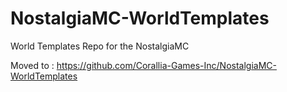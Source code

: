 # NostalgiaMC-WorldTemplates
World Templates Repo for the NostalgiaMC

Moved to : https://github.com/Corallia-Games-Inc/NostalgiaMC-WorldTemplates
